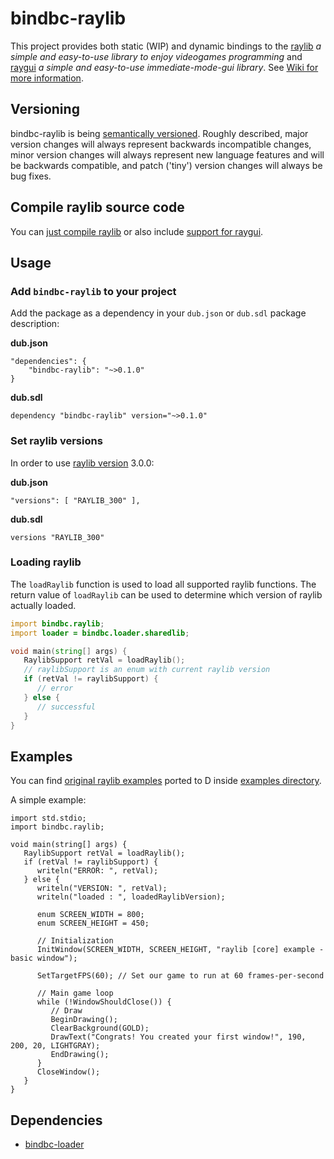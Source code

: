 # bindbc-raylib
This project provides both static (WIP) and dynamic bindings to the [raylib](https://www.raylib.com/) _a simple and easy-to-use library to enjoy videogames programming_ and [raygui](https://github.com/raysan5/raygui) _a simple and easy-to-use immediate-mode-gui library_.
See  [Wiki for more information](https://github.com/o3o/bindbc-raylib/wiki).

## Versioning
bindbc-raylib is being [semantically versioned](http://semver.org). Roughly described, major version changes will always represent backwards incompatible changes, minor version changes will always represent new language features and will be backwards compatible, and patch ('tiny') version changes will always be bug fixes.

## Compile raylib source code
You can [just compile raylib](https://github.com/o3o/bindbc-raylib/wiki/compile-raylib) or also include [support for raygui](https://github.com/o3o/bindbc-raylib/wiki/compile-raygui).

## Usage
### Add `bindbc-raylib` to your project
Add the package as a dependency in your `dub.json` or `dub.sdl` package description:

__dub.json__
```
"dependencies": {
    "bindbc-raylib": "~>0.1.0"
}
```

__dub.sdl__
```
dependency "bindbc-raylib" version="~>0.1.0"
```


### Set raylib versions

In order to use [raylib version](https://github.com/o3o/bindbc-raylib/wiki/use-different-version) 3.0.0:

__dub.json__
```
"versions": [ "RAYLIB_300" ],
```

__dub.sdl__
```
versions "RAYLIB_300"
```

### Loading raylib
The `loadRaylib` function is used to load all supported raylib functions.
The return value of `loadRaylib` can be used to determine which version of raylib actually loaded.
```d
import bindbc.raylib;
import loader = bindbc.loader.sharedlib;

void main(string[] args) {
   RaylibSupport retVal = loadRaylib();
   // raylibSupport is an enum with current raylib version
   if (retVal != raylibSupport) {
      // error
   } else {
      // successful
   }
}
```

## Examples
You can find [original raylib examples](https://www.raylib.com/examples.html) ported to D inside [examples directory](https://github.com/o3o/bindbc-raylib/tree/master/examples).

A simple example:

```
import std.stdio;
import bindbc.raylib;

void main(string[] args) {
   RaylibSupport retVal = loadRaylib();
   if (retVal != raylibSupport) {
      writeln("ERROR: ", retVal);
   } else {
      writeln("VERSION: ", retVal);
      writeln("loaded : ", loadedRaylibVersion);

      enum SCREEN_WIDTH = 800;
      enum SCREEN_HEIGHT = 450;

      // Initialization
      InitWindow(SCREEN_WIDTH, SCREEN_HEIGHT, "raylib [core] example - basic window");

      SetTargetFPS(60); // Set our game to run at 60 frames-per-second

      // Main game loop
      while (!WindowShouldClose()) {
         // Draw
         BeginDrawing();
         ClearBackground(GOLD);
         DrawText("Congrats! You created your first window!", 190, 200, 20, LIGHTGRAY);
         EndDrawing();
      }
      CloseWindow();
   }
}
```

## Dependencies
- [bindbc-loader](https://github.com/BindBC/bindbc-loader)
